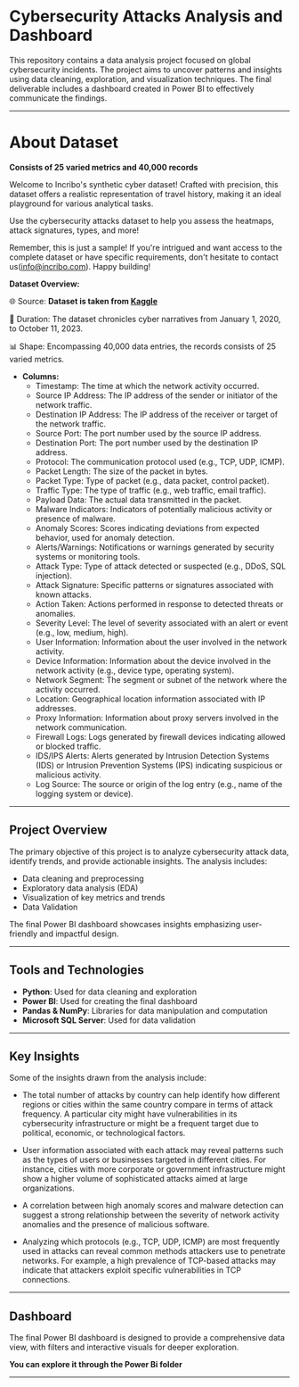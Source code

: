 # Cybersecurity Attacks Analysis and Dashboard  

This repository contains a data analysis project focused on global cybersecurity incidents. The project aims to uncover patterns and insights using data cleaning, exploration, and visualization techniques. The final deliverable includes a dashboard created in Power BI to effectively communicate the findings.

---


# About Dataset
__Consists of 25 varied metrics and 40,000 records__

Welcome to Incribo's synthetic cyber dataset! Crafted with precision, this dataset offers a realistic representation of travel history, making it an ideal playground for various analytical tasks.

Use the cybersecurity attacks dataset to help you assess the heatmaps, attack signatures, types, and more!

Remember, this is just a sample! If you're intrigued and want access to the complete dataset or have specific requirements, don't hesitate to contact us(info@incribo.com). Happy building!

__Dataset Overview:__

  🌐 Source: __Dataset is taken from [Kaggle](https://www.kaggle.com/datasets/teamincribo/cyber-security-attacks/data)__

  📆 Duration: The dataset chronicles cyber narratives from January 1, 2020, to October 11, 2023.
    
  📊 Shape: Encompassing 40,000 data entries, the records consists of 25 varied metrics.


* __Columns:__
  * Timestamp: The time at which the network activity occurred.
  * Source IP Address: The IP address of the sender or initiator of the network traffic.
  * Destination IP Address: The IP address of the receiver or target of the network traffic.
  * Source Port: The port number used by the source IP address.
  * Destination Port: The port number used by the destination IP address.
  * Protocol: The communication protocol used (e.g., TCP, UDP, ICMP).
  * Packet Length: The size of the packet in bytes.
  * Packet Type: Type of packet (e.g., data packet, control packet).
  * Traffic Type: The type of traffic (e.g., web traffic, email traffic).
  * Payload Data: The actual data transmitted in the packet.
  * Malware Indicators: Indicators of potentially malicious activity or presence of malware.
  * Anomaly Scores: Scores indicating deviations from expected behavior, used for anomaly detection.
  * Alerts/Warnings: Notifications or warnings generated by security systems or monitoring tools.
  * Attack Type: Type of attack detected or suspected (e.g., DDoS, SQL injection).
  * Attack Signature: Specific patterns or signatures associated with known attacks.
  * Action Taken: Actions performed in response to detected threats or anomalies.
  * Severity Level: The level of severity associated with an alert or event (e.g., low, medium, high).
  * User Information: Information about the user involved in the network activity.
  * Device Information: Information about the device involved in the network activity (e.g., device type, operating system).
  * Network Segment: The segment or subnet of the network where the activity occurred.
  * Location: Geographical location information associated with IP addresses.
  * Proxy Information: Information about proxy servers involved in the network communication.
  * Firewall Logs: Logs generated by firewall devices indicating allowed or blocked traffic.
  * IDS/IPS Alerts: Alerts generated by Intrusion Detection Systems (IDS) or Intrusion Prevention Systems (IPS) indicating suspicious or malicious activity.
  * Log Source: The source or origin of the log entry (e.g., name of the logging system or device).



---




## Project Overview  
The primary objective of this project is to analyze cybersecurity attack data, identify trends, and provide actionable insights. The analysis includes:  
- Data cleaning and preprocessing  
- Exploratory data analysis (EDA)  
- Visualization of key metrics and trends
- Data Validation

The final Power BI dashboard showcases insights emphasizing user-friendly and impactful design.

---


## Tools and Technologies  
- **Python**: Used for data cleaning and exploration  
- **Power BI**: Used for creating the final dashboard  
- **Pandas & NumPy**: Libraries for data manipulation and computation
- **Microsoft SQL Server**: Used for data validation

---

## Key Insights  
Some of the insights drawn from the analysis include:  
- The total number of attacks by country can help identify how different regions or cities within the same country compare in terms of attack frequency. A particular city might have vulnerabilities in its cybersecurity infrastructure or might be a frequent target due to political, economic, or technological factors.
 
- User information associated with each attack may reveal patterns such as the types of users or businesses targeted in different cities. For instance, cities with more corporate or government infrastructure might show a higher volume of sophisticated attacks aimed at large organizations.

  
- A correlation between high anomaly scores and malware detection can suggest a strong relationship between the severity of network activity anomalies and the presence of malicious software.

- Analyzing which protocols (e.g., TCP, UDP, ICMP) are most frequently used in attacks can reveal common methods attackers use to penetrate networks. For example, a high prevalence of TCP-based attacks may indicate that attackers exploit specific vulnerabilities in TCP connections.

  
---

## Dashboard  
The final Power BI dashboard is designed to provide a comprehensive data view, with filters and interactive visuals for deeper exploration.
                                              
  **You can explore it through the Power Bi folder**

---


